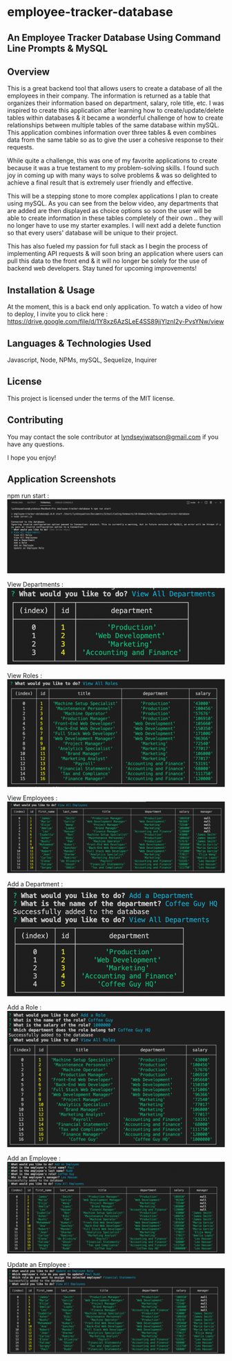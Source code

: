 # employee-tracker-database

## An Employee Tracker Database Using Command Line Prompts & MySQL

## Overview

This is a great backend tool that allows users to create a database of all the employees in their company. The information is returned as a table that organizes their information based on department, salary, role title, etc. I was inspired to create this application after learning how to create/update/delete tables within databases & it became a wonderful challenge of how to create relationships between multiple tables of the same database within mySQL. This application combines information over three tables & even combines data from the same table so as to give the user a cohesive response to their requests.

While quite a challenge, this was one of my favorite applications to create because it was a true testament to my problem-solving skills. I found such joy in coming up with many ways to solve problems & was so delighted to achieve a final result that is extremely user friendly and effective. 

This will be a stepping stone to more complex applications I plan to create using mySQL. As you can see from the below video, any departments that are added are then displayed as choice options so soon the user will be able to create information in these tables completely of their own .. they will no longer have to use my starter examples. I will next add a delete function so that every users' database will be unique to their project.

This has also fueled my passion for full stack as I begin the process of implementing API requests & will soon bring an application where users can pull this data to the front end & it will no longer be solely for the use of backend web developers. Stay tuned for upcoming improvements!

## Installation & Usage 

At the moment, this is a back end only application.
To watch a video of how to deploy, I invite you to click here : https://drive.google.com/file/d/1Y8xz6AzSLeE4SS89jjYlznI2y-PvsYNw/view

## Languages & Technologies Used

Javascript, Node, NPMs, mySQL, Sequelize, Inquirer

## License

This project is licensed under the terms of the MIT license. 

## Contributing

You may contact the sole contributor at lyndseyjwatson@gmail.com if you have any questions.

I hope you enjoy!

## Application Screenshots

npm run start : 
![Run Application](./assets/images/run-start.png)

View Departments :
![Add a Department](./assets/images/view-departments.png)

View Roles :
![Add a Department](./assets/images/view-roles.png)

View Employees :
![Add a Department](./assets/images/view-employees.png)

Add a Department :
![Add a Department](./assets/images/add-department.png)

Add a Role : 
![Add a Role](./assets/images/add-role.png)

Add an Employee : 
![Add an Employee](./assets/images/add-employee.png)

Update an Employee : 
![Update an Employee](./assets/images/update-employee.png)
